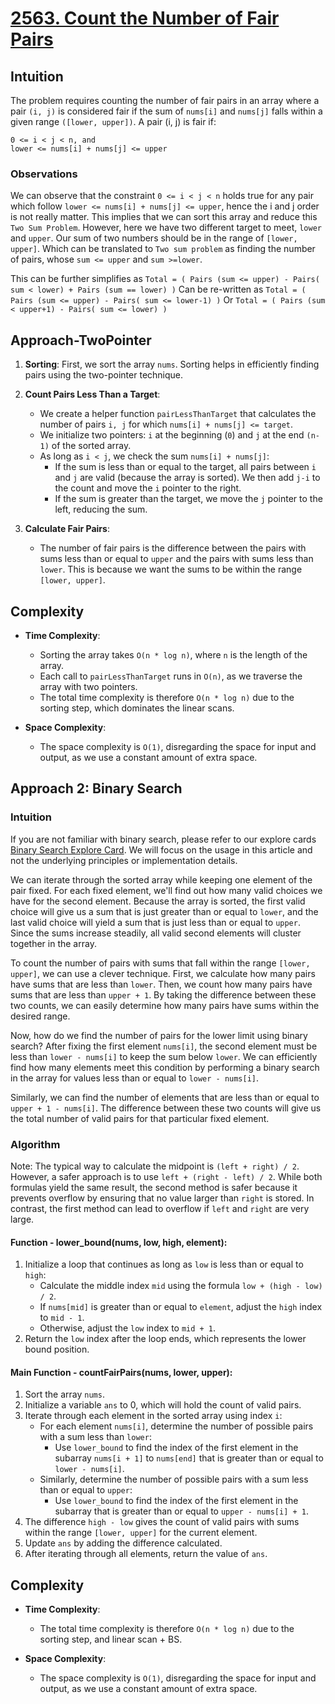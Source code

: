 # [2563. Count the Number of Fair Pairs](https://leetcode.com/problems/count-the-number-of-fair-pairs/description/)

## Intuition
The problem requires counting the number of fair pairs in an array where a pair `(i, j)` is considered fair if the sum of `nums[i]` and `nums[j]` falls within a given range `([lower, upper])`.
A pair (i, j) is fair if:
```
0 <= i < j < n, and
lower <= nums[i] + nums[j] <= upper
```

### Observations
We can observe that the constraint `0 <= i < j < n` holds true for any pair which follow `lower <= nums[i] + nums[j] <= upper`, hence the i and j order is not really matter. 
This implies that we can sort this array and reduce this `Two Sum Problem`. However, here we have two different target to meet, `lower` and `upper`. 
Our sum of two numbers should be in the range of `[lower, upper]`. Which can be translated to  `Two sum problem` as finding the number of pairs, whose `sum <= upper` and `sum >=lower`. 

This can be further simplifies as `Total = ( Pairs (sum <= upper) - Pairs( sum < lower) + Pairs (sum == lower) )`
Can be re-written as `Total = ( Pairs (sum <= upper) - Pairs( sum <= lower-1) )` Or `Total = ( Pairs (sum < upper+1) - Pairs( sum <= lower) )`


## Approach-TwoPointer

1. **Sorting**: First, we sort the array `nums`. Sorting helps in efficiently finding pairs using the two-pointer technique.

2. **Count Pairs Less Than a Target**:
    - We create a helper function `pairLessThanTarget` that calculates the number of pairs `i, j` for which `nums[i] + nums[j] <= target`.
    - We initialize two pointers: `i` at the beginning (`0`) and `j` at the end `(n-1)` of the sorted array.
    - As long as `i < j`, we check the sum `nums[i] + nums[j]`:
        - If the sum is less than or equal to the target, all pairs between `i` and `j` are valid (because the array is sorted). We then add `j-i` to the count and move the `i` pointer to the right.
        - If the sum is greater than the target, we move the `j` pointer to the left, reducing the sum.

3. **Calculate Fair Pairs**:
    - The number of fair pairs is the difference between the pairs with sums less than or equal to `upper` and the pairs with sums less than `lower`. This is because we want the sums to be within the range `[lower, upper]`.

## Complexity

- **Time Complexity**:
    - Sorting the array takes `O(n * log n)`, where `n` is the length of the array.
    - Each call to `pairLessThanTarget` runs in `O(n)`, as we traverse the array with two pointers.
    - The total time complexity is therefore `O(n * log n)` due to the sorting step, which dominates the linear scans.

- **Space Complexity**:
    - The space complexity is `O(1)`, disregarding the space for input and output, as we use a constant amount of extra space.


## Approach 2: Binary Search

### Intuition

If you are not familiar with binary search, please refer to our explore cards [Binary Search Explore Card](https://leetcode.com/explore/learn/card/binary-search/). We will focus on the usage in this article and not the underlying principles or implementation details.

We can iterate through the sorted array while keeping one element of the pair fixed. For each fixed element, we'll find out how many valid choices we have for the second element. Because the array is sorted, the first valid choice will give us a sum that is just greater than or equal to `lower`, and the last valid choice will yield a sum that is just less than or equal to `upper`. Since the sums increase steadily, all valid second elements will cluster together in the array.

To count the number of pairs with sums that fall within the range `[lower, upper]`, we can use a clever technique. First, we calculate how many pairs have sums that are less than `lower`. Then, we count how many pairs have sums that are less than `upper + 1`. By taking the difference between these two counts, we can easily determine how many pairs have sums within the desired range.

Now, how do we find the number of pairs for the lower limit using binary search? After fixing the first element `nums[i]`, the second element must be less than `lower - nums[i]` to keep the sum below `lower`. We can efficiently find how many elements meet this condition by performing a binary search in the array for values less than or equal to `lower - nums[i]`.

Similarly, we can find the number of elements that are less than or equal to `upper + 1 - nums[i]`. The difference between these two counts will give us the total number of valid pairs for that particular fixed element.

### Algorithm

Note: The typical way to calculate the midpoint is `(left + right) / 2`. However, a safer approach is to use `left + (right - left) / 2`. While both formulas yield the same result, the second method is safer because it prevents overflow by ensuring that no value larger than `right` is stored. In contrast, the first method can lead to overflow if `left` and `right` are very large.

#### Function - lower_bound(nums, low, high, element):

1. Initialize a loop that continues as long as `low` is less than or equal to `high`:
    - Calculate the middle index `mid` using the formula `low + (high - low) / 2`.
    - If `nums[mid]` is greater than or equal to `element`, adjust the `high` index to `mid - 1`.
    - Otherwise, adjust the `low` index to `mid + 1`.
2. Return the `low` index after the loop ends, which represents the lower bound position.

#### Main Function - countFairPairs(nums, lower, upper):

1. Sort the array `nums`.
2. Initialize a variable `ans` to 0, which will hold the count of valid pairs.
3. Iterate through each element in the sorted array using index `i`:
    - For each element `nums[i]`, determine the number of possible pairs with a sum less than `lower`:
        - Use `lower_bound` to find the index of the first element in the subarray `nums[i + 1]` to `nums[end]` that is greater than or equal to `lower - nums[i]`.
    - Similarly, determine the number of possible pairs with a sum less than or equal to `upper`:
        - Use `lower_bound` to find the index of the first element in the subarray that is greater than or equal to `upper - nums[i] + 1`.
4. The difference `high - low` gives the count of valid pairs with sums within the range `[lower, upper]` for the current element.
5. Update `ans` by adding the difference calculated.
6. After iterating through all elements, return the value of `ans`.



## Complexity
- **Time Complexity**:

    - The total time complexity is therefore `O(n * log n)` due to the sorting step, and linear scan + BS.

- **Space Complexity**:
    - The space complexity is `O(1)`, disregarding the space for input and output, as we use a constant amount of extra space.

